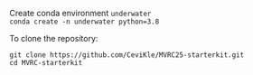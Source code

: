 Create conda environment `underwater`  
`conda create -n underwater python=3.8`  


To clone the repository:  
```
git clone https://github.com/CeviKle/MVRC25-starterkit.git 
cd MVRC-starterkit 

```

